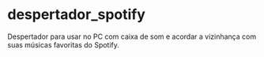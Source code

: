 # despertador_spotify
Despertador para usar no PC com caixa de som e acordar a vizinhança com suas músicas favoritas do Spotify.
